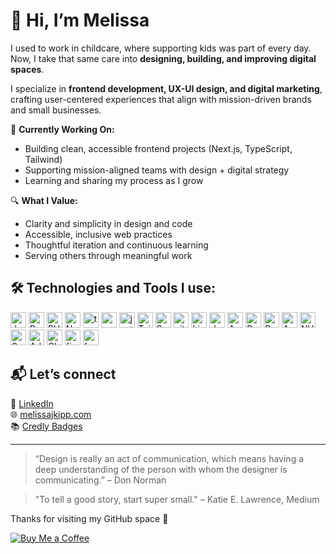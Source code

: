 # 👋 Hi, I’m Melissa

I used to work in childcare, where supporting kids was part of every day. Now, I take that same care into **designing, building, and improving digital spaces**.

I specialize in **frontend development, UX-UI design, and digital marketing**, crafting user-centered experiences that align with mission-driven brands and small businesses.

🌿 **Currently Working On:**  
- Building clean, accessible frontend projects (Next.js, TypeScript, Tailwind)  
- Supporting mission-aligned teams with design + digital strategy  
- Learning and sharing my process as I grow

🔍 **What I Value:**  
- Clarity and simplicity in design and code  
- Accessible, inclusive web practices  
- Thoughtful iteration and continuous learning  
- Serving others through meaningful work

## 🛠️ Technologies and Tools I use:
<img alt="Java" src="https://img.shields.io/badge/Java-ED8B00?style=for-the-badge&logo=openjdk&logoColor=white" height="25px" />
<img alt="Python" src="https://img.shields.io/badge/python-3670A0?style=for-the-badge&logo=python&logoColor=ffdd54" height="25px" />
<img alt="PHP" src="https://img.shields.io/badge/php-%23777BB4.svg?style=for-the-badge&logo=php&logoColor=white" height="25px" />
<img alt="NextJs" src="https://img.shields.io/badge/Next-black?style=for-the-badge&logo=next.js&logoColor=white" height="25px" />
<img alt="typescript" src="https://img.shields.io/badge/typescript-%23007ACC.svg?style=for-the-badge&logo=typescript&logoColor=white" height="25px" />
<img alt="cypress" src="https://img.shields.io/badge/-cypress-%23E5E5E5?style=for-the-badge&logo=cypress&logoColor=058a5e" height="25px" />
<img alt="jest" src="https://img.shields.io/badge/-jest-%23C21325?style=for-the-badge&logo=jest&logoColor=white" height="25px" />
<img alt="Tailwidcss" src="https://img.shields.io/badge/Tailwind_CSS-38B2AC?style=for-the-badge&logo=tailwind-css&logoColor=white" height="25px"/>
<img alt="Sass" src="https://img.shields.io/badge/SASS-hotpink.svg?style=for-the-badge&logo=SASS&logoColor=white" height="25px" />
<img alt="git" src="https://img.shields.io/badge/git-%23F05033.svg?style=for-the-badge&logo=git&logoColor=white" height="25px" />
<img alt="Linux" src="https://img.shields.io/badge/Linux-FCC624?style=for-the-badge&logo=linux&logoColor=black" height="25px" />
<img alt="docker" src="https://img.shields.io/badge/docker-%230db7ed.svg?style=for-the-badge&logo=docker&logoColor=white" height="25px" />
<img alt="AWS" src="https://img.shields.io/badge/AWS-%23FF9900.svg?style=for-the-badge&logo=amazon-aws&logoColor=white" height="25px"/>
<img alt="Redis" src="https://img.shields.io/badge/redis-%23DD0031.svg?style=for-the-badge&logo=redis&logoColor=white" height="25px" />
<img alt="Postgres" src="https://img.shields.io/badge/postgres-%23316192.svg?style=for-the-badge&logo=postgresql&logoColor=white" height="25px" />
<img alt="Accessibility" src="https://img.shields.io/badge/Accessibility-%230170EA.svg?style=for-the-badge&logo=Accessibility&logoColor=white" height="25px" />
<img alt="NVDA" src="https://img.shields.io/badge/NVDA-%23630093.svg?style=for-the-badge&logo=NVDA&logoColor=white" height="25px" />
<img alt="Sanity" src="https://img.shields.io/badge/Sanity-F03E2F?logo=sanity&logoColor=fff&style=flat-square" height="25px" />
<img alt="Adobe Creative Cloud" src="https://img.shields.io/badge/Adobe%20Creative%20Cloud-DA1F26.svg?style=for-the-badge&logo=Adobe%20Creative%20Cloud&logoColor=white" height="25px" />
<img alt="Cloudinary" src="https://img.shields.io/badge/Cloudinary-3448c5.svg?style=for-the-badge&logo=Cloudinary=white" height="25px" />
<img alt="figma" src="https://img.shields.io/badge/figma-%23F24E1E.svg?style=for-the-badge&logo=figma&logoColor=white" height="25px" />
<img alt="freelancer" src="https://img.shields.io/badge/Freelancer-29B2FE?style=for-the-badge&logo=Freelancer&logoColor=white" height="25px" />


## 📬 Let’s connect

💼 [LinkedIn](https://www.linkedin.com/in/melissajkipp/)  
🌐 [melissajkipp.com](https://melissajkipp.com)  
📚 [Credly Badges](https://www.credly.com/users/melissakipp/badges)



---

> “Design is really an act of communication, which means having a deep understanding of the person with whom the designer is communicating.” – Don Norman

> "To tell a good story, start super small." – Katie E. Lawrence, Medium

Thanks for visiting my GitHub space 🌿

<!-- https://ileriayo.github.io/markdown-badges/#badges -->

[![Buy Me a Coffee](https://img.shields.io/badge/Buy%20me%20a%20coffee-BD5FFF?style=flat-square&logo=buymeacoffee&logoColor=white)](https://www.buymeacoffee.com/melissakipp)